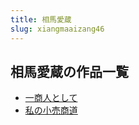 ```yaml
---
title: 相馬愛蔵
slug: xiangmaaizang46
---
```


## 相馬愛蔵の作品一覧

- [一商人として](yishangrentoshi-893)
- [私の小売商道](sinoxiaomaishan-865)

